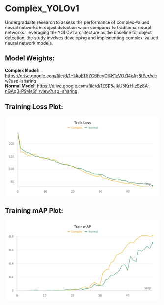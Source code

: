 # Complex_YOLOv1
Undergraduate research to assess the performance of complex-valued neural networks in object detection when compared to traditional neural networks. Leveraging the YOLOv1 architecture as the baseline for object detection, the study involves developing and implementing
complex-valued neural network models.
## Model Weights:

**Complex Model**: https://drive.google.com/file/d/1HkkaET5ZC6FeyOl4K1cVOZl4oAe8tPer/view?usp=sharing <br>
**Normal Model**: https://drive.google.com/file/d/1ZSD5JIkU5KrH-zSz8A-nGAq3-P9Ms6f_/view?usp=sharing

## Training Loss Plot:
![image](https://github.com/vasu21573/Complex_YOLOv1/blob/main/training_loss_comparisons.png)

## Training mAP Plot:
![image](https://github.com/vasu21573/Complex_YOLOv1/blob/main/training_map_comparisons.png)
